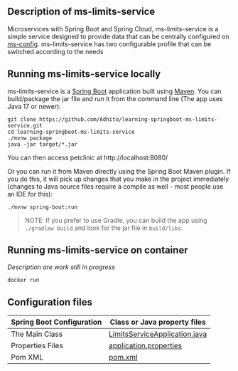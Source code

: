 ## Description of ms-limits-service
Microservices with Spring Boot and Spring Cloud, ms-limits-service is a simple service designed to provide data that can be centrally configured on [ms-config](https://github.com/Adhito/learning-springboot-ms-config). ms-limits-service has two configurable profile that can be switched according to the needs

## Running ms-limits-service locally
ms-limits-service is a [Spring Boot](https://spring.io/guides/gs/spring-boot) application built using [Maven](https://spring.io/guides/gs/maven/). You can build/package the jar file and run it from the command line (The app uses Java 17 or newer):


```
git clone https://github.com/Adhito/learning-springboot-ms-limits-service.git
cd learning-springboot-ms-limits-service
./mvnw package
java -jar target/*.jar
```

You can then access petclinic at http://localhost:8080/

Or you can run it from Maven directly using the Spring Boot Maven plugin. If you do this, it will pick up changes that you make in the project immediately (changes to Java source files require a compile as well - most people use an IDE for this):

```
./mvnw spring-boot:run
```

> NOTE: If you prefer to use Gradle, you can build the app using `./gradlew build` and look for the jar file in `build/libs`.


## Running ms-limits-service on container

_Description are work still in progress_

```
docker run
```


## Configuration files

|Spring Boot Configuration | Class or Java property files  |
|--------------------------|---|
|The Main Class | [LimitsServiceApplication.java](https://github.com/Adhito/learning-springboot-ms-limits-service/blob/main/src/main/java/com/learningspringbootms/limitsservice/LimitsServiceApplication.java) |
|Properties Files | [application.properties](https://github.com/Adhito/learning-springboot-ms-limits-service/blob/main/src/main/resources/application.properties) |
|Pom XML | [pom.xml](https://github.com/Adhito/learning-springboot-ms-limits-service/blob/main/pom.xml) |



